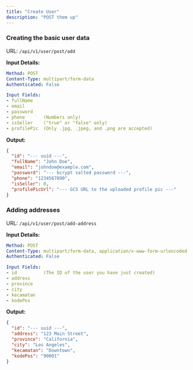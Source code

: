 ```yaml
---
title: "Create User"
description: "POST them up"
---
```


### Creating the basic user data

URL: `/api/v1/user/post/add`

**Input Details:**

```yaml
Method: POST
Content-Type: multipart/form-data
Authenticated: False

Input Fields:
- fullName
- email
- password
- phone       (Numbers only)
- isSeller    ("true" or "false" only)
- profilePic  (Only .jpg, .jpeg, and .png are accepted)
```

**Output:**

```json
{
  "id": "--- uuid ---",
  "fullName": "John Doe",
  "email": "johndoe@example.com",
  "password": "--- bcrypt salted password ---",
  "phone": "1234567890",
  "isSeller": 0,
  "profilePicUrl": "--- GCS URL to the uploaded profile pic ---"
}
```

### Adding addresses

URL: `/api/v1/user/post/add-address`

**Input Details:**

```yaml
Method: POST
Content-Type: multipart/form-data, application/x-www-form-urlencoded
Authenticated: False

Input Fields:
- id          (The ID of the user you have just created)
- address
- province
- city
- kecamatan
- kodePos
```

**Output:**

```json
{
  "id": "--- uuid ---",
  "address": "123 Main Street",
  "province": "California",
  "city": "Los Angeles",
  "kecamatan": "Downtown",
  "kodePos": "90001"
}
```
